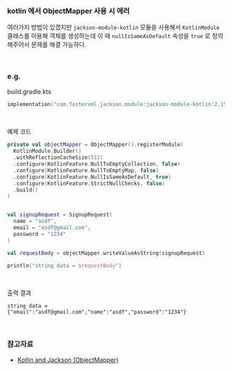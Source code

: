 ### kotlin 에서 ObjectMapper 사용 시 에러 

여러가지 방법이 있겠지만 `jackson-module-kotlin` 모듈을 사용해서 `KotlinModule` 클래스를 이용해 객체를 생성하는데 이 때 `nullIsSameAsDefault` 속성을 `true` 로 정의해주어서 문제를 해결 가능하다.

<br>



### e.g.

build.gradle.kts

```kotlin
implementation("com.fasterxml.jackson.module:jackson-module-kotlin:2.15.0")
```

<br>



예제 코드

```kotlin
private val objectMapper = ObjectMapper().registerModule(
  KotlinModule.Builder()
  .withReflectionCacheSize(512)
  .configure(KotlinFeature.NullToEmptyCollection, false)
  .configure(KotlinFeature.NullToEmptyMap, false)
  .configure(KotlinFeature.NullIsSameAsDefault, true)
  .configure(KotlinFeature.StrictNullChecks, false)
  .build()
)


val signupRequest = SignupRequest(
  name = "asdf",
  email = "asdf@gmail.com",
  password = "1234"
)

val requestBody = objectMapper.writeValueAsString(signupRequest)

println("string data = $requestBody")
```

<br>



출력 결과

```plain
string data = {"email":"asdf@gmail.com","name":"asdf","password":"1234"}
```

<br>



### 참고자료

- [Kotlin and Jackson (ObjectMapper)](https://kapentaz.github.io/kotlin/json/Kotlin-and-Jackson-(ObjectMapper)/#)

<br>







